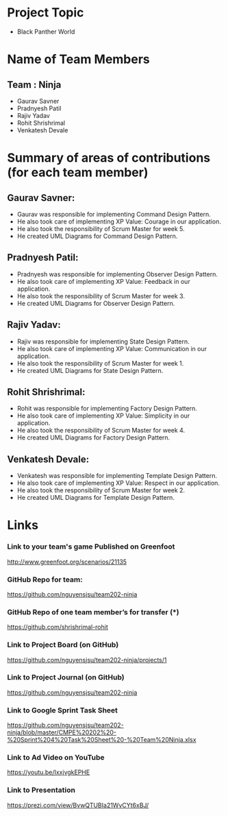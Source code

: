 #	Project Topic
*  Black Panther World

#	Name of Team Members
##  Team : Ninja
*	Gaurav Savner
*	Pradnyesh Patil
*	Rajiv Yadav
*	Rohit Shrishrimal
*	Venkatesh Devale

#	Summary of areas of contributions (for each team member)

## Gaurav Savner:
*	Gaurav was responsible for implementing Command Design Pattern.
*	He also took care of implementing XP Value: Courage in our application.
*	He also took the responsibility of Scrum Master for week 5.
*	He created UML Diagrams for Command Design Pattern.

## Pradnyesh Patil:
*	Pradnyesh was responsible for implementing Observer Design Pattern.
*	He also took care of implementing XP Value: Feedback in our application.
*	He also took the responsibility of Scrum Master for week 3.
*	He created UML Diagrams for Observer Design Pattern.

## Rajiv Yadav:
*	Rajiv was responsible for implementing State Design Pattern.
*	He also took care of implementing XP Value: Communication in our application.
*	He also took the responsibility of Scrum Master for week 1.
*	He created UML Diagrams for State Design Pattern.

## Rohit Shrishrimal:
*	Rohit was responsible for implementing Factory Design Pattern.
*	He also took care of implementing XP Value: Simplicity in our application.
*	He also took the responsibility of Scrum Master for week 4.
*	He created UML Diagrams for Factory Design Pattern.

## Venkatesh Devale:
*	Venkatesh was responsible for implementing Template Design Pattern.
*	He also took care of implementing XP Value: Respect in our application.
*	He also took the responsibility of Scrum Master for week 2.
*	He created UML Diagrams for Template Design Pattern.

#	Links

###	Link to your team's game Published on Greenfoot
http://www.greenfoot.org/scenarios/21135

### GitHub Repo for team:
https://github.com/nguyensjsu/team202-ninja

### GitHub Repo of one team member’s for transfer (*)
https://github.com/shrishrimal-rohit

###	Link to Project Board (on GitHub)
https://github.com/nguyensjsu/team202-ninja/projects/1

###	Link to Project Journal (on GitHub)
https://github.com/nguyensjsu/team202-ninja

###	Link to Google Sprint Task Sheet
https://github.com/nguyensjsu/team202-ninja/blob/master/CMPE%20202%20-%20Sprint%204%20Task%20Sheet%20-%20Team%20Ninja.xlsx

###	Link to Ad Video on YouTube
https://youtu.be/IxxjvgkEPHE

###	Link to Presentation
https://prezi.com/view/BvwQTUBIa21WvCYt6xBJ/

